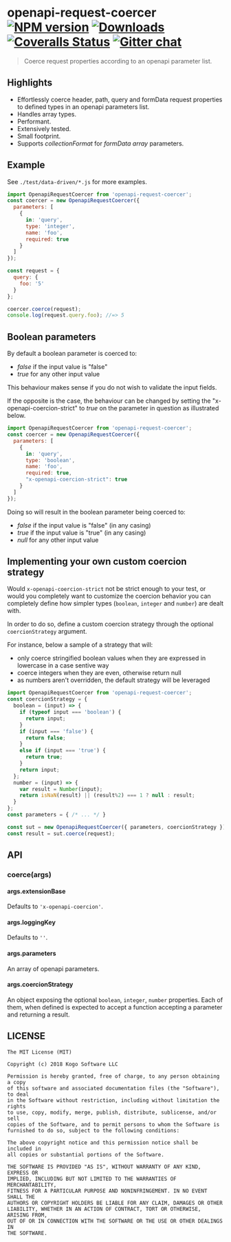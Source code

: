 # openapi-request-coercer [![NPM version][npm-image]][npm-url] [![Downloads][downloads-image]][npm-url] [![Coveralls Status][coveralls-image]][coveralls-url] [![Gitter chat][gitter-image]][gitter-url]
> Coerce request properties according to an openapi parameter list.

## Highlights

* Effortlessly coerce header, path, query and formData request properties to defined types in
an openapi parameters list.
* Handles array types.
* Performant.
* Extensively tested.
* Small footprint.
* Supports _collectionFormat_ for _formData array_ parameters.

## Example

See `./test/data-driven/*.js` for more examples.

```javascript
import OpenapiRequestCoercer from 'openapi-request-coercer';
const coercer = new OpenapiRequestCoercer({
  parameters: [
    {
      in: 'query',
      type: 'integer',
      name: 'foo',
      required: true
    }
  ]
});

const request = {
  query: {
    foo: '5'
  }
};

coercer.coerce(request);
console.log(request.query.foo); //=> 5
```

## Boolean parameters

By default a boolean parameter is coerced to:
* _false_ if the input value is "false"
* _true_ for any other input value

This behaviour makes sense if you do not wish to validate the input fields.

If the opposite is the case, the behaviour can be changed by setting the "x-openapi-coercion-strict" to _true_ on the parameter in question as illustrated below.

```javascript
import OpenapiRequestCoercer from 'openapi-request-coercer';
const coercer = new OpenapiRequestCoercer({
  parameters: [
    {
      in: 'query',
      type: 'boolean',
      name: 'foo',
      required: true,
      "x-openapi-coercion-strict": true
    }
  ]
});
```

Doing so will result in the boolean parameter being coerced to:
* _false_ if the input value is "false" (in any casing)
* _true_ if the input value is "true" (in any casing)
* _null_ for any other input value

## Implementing your own custom coercion strategy

Would `x-openapi-coercion-strict` not be strict enough to your test, or would you completely want to customize the coercion behavior you can completely define how simpler types (`boolean`, `integer` and `number`) are dealt with.

In order to do so, define a custom coercion strategy through the optional `coercionStrategy` argument.

For instance, below a sample of a strategy that will:
 - only coerce stringified boolean values when they are expressed in lowercase in a case sentive way
 - coerce integers when they are even, otherwise return null
 - as numbers aren't overridden, the default strategy will be leveraged

```javascript
import OpenapiRequestCoercer from 'openapi-request-coercer';
const coercionStrategy = {
  boolean = (input) => {
    if (typeof input === 'boolean') {
      return input;
    }
    if (input === 'false') {
      return false;
    }
    else if (input === 'true') {
      return true;
    }
    return input;
  };
  number = (input) => {
    var result = Number(input);
    return isNaN(result) || (result%2) === 1 ? null : result;
  }
};
const parameters = { /* ... */ }

const sut = new OpenapiRequestCoercer({ parameters, coercionStrategy });
const result = sut.coerce(request);
```

## API

### coerce(args)
#### args.extensionBase
Defaults to `'x-openapi-coercion'`.

#### args.loggingKey
Defaults to `''`.

#### args.parameters
An array of openapi parameters.

#### args.coercionStrategy
An object exposing the optional `boolean`, `integer`, `number` properties. Each of them, when defined is expected to accept a function accepting a parameter and returning a result.

## LICENSE
``````
The MIT License (MIT)

Copyright (c) 2018 Kogo Software LLC

Permission is hereby granted, free of charge, to any person obtaining a copy
of this software and associated documentation files (the "Software"), to deal
in the Software without restriction, including without limitation the rights
to use, copy, modify, merge, publish, distribute, sublicense, and/or sell
copies of the Software, and to permit persons to whom the Software is
furnished to do so, subject to the following conditions:

The above copyright notice and this permission notice shall be included in
all copies or substantial portions of the Software.

THE SOFTWARE IS PROVIDED "AS IS", WITHOUT WARRANTY OF ANY KIND, EXPRESS OR
IMPLIED, INCLUDING BUT NOT LIMITED TO THE WARRANTIES OF MERCHANTABILITY,
FITNESS FOR A PARTICULAR PURPOSE AND NONINFRINGEMENT. IN NO EVENT SHALL THE
AUTHORS OR COPYRIGHT HOLDERS BE LIABLE FOR ANY CLAIM, DAMAGES OR OTHER
LIABILITY, WHETHER IN AN ACTION OF CONTRACT, TORT OR OTHERWISE, ARISING FROM,
OUT OF OR IN CONNECTION WITH THE SOFTWARE OR THE USE OR OTHER DEALINGS IN
THE SOFTWARE.
``````

[downloads-image]: http://img.shields.io/npm/dm/openapi-request-coercer.svg
[npm-url]: https://npmjs.org/package/openapi-request-coercer
[npm-image]: http://img.shields.io/npm/v/openapi-request-coercer.svg

[coveralls-url]: https://coveralls.io/r/kogosoftwarellc/open-api
[coveralls-image]: https://coveralls.io/repos/github/kogosoftwarellc/open-api/badge.svg?branch=master

[gitter-url]: https://gitter.im/kogosoftwarellc/open-api
[gitter-image]: https://badges.gitter.im/kogosoftwarellc/open-api.png
